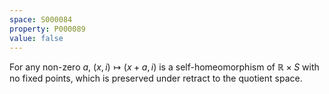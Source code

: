```yaml
---
space: S000084
property: P000089
value: false
---
```


For any non-zero $a$, $(x,i)\mapsto (x+a,i)$ is a self-homeomorphism of $\mathbb R\times S$ with no fixed points, which is preserved under retract to the quotient space.
